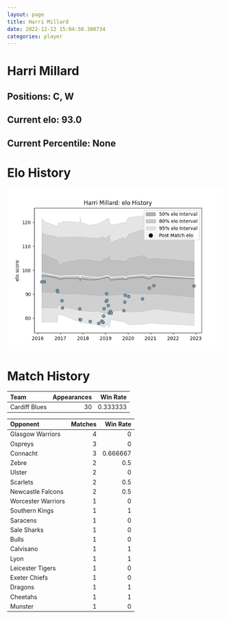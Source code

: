 ```yaml
---  
layout: page  
title: Harri Millard  
date: 2022-12-12 15:04:50.300734  
categories: player  
---
```

# Harri Millard

## Positions: C, W

## Current elo: 93.0

## Current Percentile: None

# Elo History


![elo history](history_HarriMillard.png)
# Match History


| Team          |   Appearances |   Win Rate |
|:--------------|--------------:|-----------:|
| Cardiff Blues |            30 |   0.333333 |

| Opponent           |   Matches |   Win Rate |
|:-------------------|----------:|-----------:|
| Glasgow Warriors   |         4 |   0        |
| Ospreys            |         3 |   0        |
| Connacht           |         3 |   0.666667 |
| Zebre              |         2 |   0.5      |
| Ulster             |         2 |   0        |
| Scarlets           |         2 |   0.5      |
| Newcastle Falcons  |         2 |   0.5      |
| Worcester Warriors |         1 |   0        |
| Southern Kings     |         1 |   1        |
| Saracens           |         1 |   0        |
| Sale Sharks        |         1 |   0        |
| Bulls              |         1 |   0        |
| Calvisano          |         1 |   1        |
| Lyon               |         1 |   1        |
| Leicester Tigers   |         1 |   0        |
| Exeter Chiefs      |         1 |   0        |
| Dragons            |         1 |   1        |
| Cheetahs           |         1 |   1        |
| Munster            |         1 |   0        |